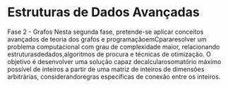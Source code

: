 # Estruturas de Dados Avançadas

Fase 2 - Grafos 
Nesta segunda fase, pretende-se aplicar conceitos avançados de teoria dos grafos e programaçãoemCpararesolver um problema computacional com grau de complexidade maior, relacionando estruturasdedados,algoritmos de procura e técnicas de otimização. O objetivo é desenvolver uma solução capaz decalcularosomatório máximo possível de inteiros a partir de uma matriz de inteiros de dimensões arbitrárias, considerandoregras específicas de conexão entre os inteiros.
